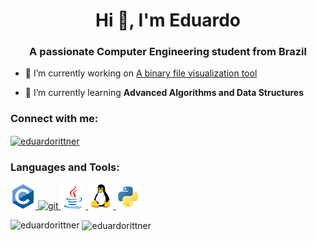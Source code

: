 <h1 align="center">Hi 👋, I'm Eduardo</h1>
<h3 align="center">A passionate Computer Engineering student from Brazil</h3>

- 🔭 I’m currently working on [A binary file visualization tool](https://github.com/eduardorittner/binualizer)

- 🌱 I’m currently learning **Advanced Algorithms and Data Structures**

<h3 align="left">Connect with me:</h3>
<p align="left">
<a href="https://www.leetcode.com/eduardorittner" target="blank"><img align="center" src="https://raw.githubusercontent.com/rahuldkjain/github-profile-readme-generator/master/src/images/icons/Social/leet-code.svg" alt="eduardorittner" height="30" width="40" /></a>
</p>

<h3 align="left">Languages and Tools:</h3>
<p align="left"> <a href="https://www.cprogramming.com/" target="_blank" rel="noreferrer"> <img src="https://raw.githubusercontent.com/devicons/devicon/master/icons/c/c-original.svg" alt="c" width="40" height="40"/> </a> <a href="https://git-scm.com/" target="_blank" rel="noreferrer"> <img src="https://www.vectorlogo.zone/logos/git-scm/git-scm-icon.svg" alt="git" width="40" height="40"/> </a> <a href="https://www.java.com" target="_blank" rel="noreferrer"> <img src="https://raw.githubusercontent.com/devicons/devicon/master/icons/java/java-original.svg" alt="java" width="40" height="40"/> </a> <a href="https://www.linux.org/" target="_blank" rel="noreferrer"> <img src="https://raw.githubusercontent.com/devicons/devicon/master/icons/linux/linux-original.svg" alt="linux" width="40" height="40"/> </a> <a href="https://www.python.org" target="_blank" rel="noreferrer"> <img src="https://raw.githubusercontent.com/devicons/devicon/master/icons/python/python-original.svg" alt="python" width="40" height="40"/> </a> </p>

<p><img align="left" src="https://github-readme-stats.vercel.app/api/top-langs?username=eduardorittner&show_icons=true&locale=en&layout=compact" alt="eduardorittner" /></p>

<p>&nbsp;<img align="center" src="https://github-readme-stats.vercel.app/api?username=eduardorittner&show_icons=true&locale=en" alt="eduardorittner" /></p>
